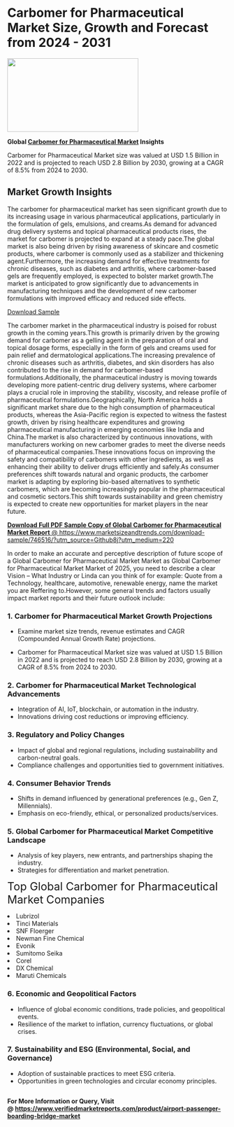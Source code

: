 <H1>Carbomer for Pharmaceutical Market Size, Growth and Forecast from 2024 - 2031</H1><img class="aligncenter size-medium wp-image-584254" src="https://thirdeyenews.in/wp-content/uploads/2024/09/Global-Market-Research-300x168.jpeg" alt="" width="300" height="168" /><p><strong>Global&nbsp;<a href="https://www.marketsizeandtrends.com/download-sample/746516/?utm_source=Github8j?utm_medium=220">Carbomer for Pharmaceutical Market</a> Insights</strong></p><p>Carbomer for Pharmaceutical Market size was valued at USD 1.5 Billion in 2022 and is projected to reach USD 2.8 Billion by 2030, growing at a CAGR of 8.5% from 2024 to 2030.</p><p><h2>Market Growth Insights</h2> <p>The carbomer for pharmaceutical market has seen significant growth due to its increasing usage in various pharmaceutical applications, particularly in the formulation of gels, emulsions, and creams.As demand for advanced drug delivery systems and topical pharmaceutical products rises, the market for carbomer is projected to expand at a steady pace.The global market is also being driven by rising awareness of skincare and cosmetic products, where carbomer is commonly used as a stabilizer and thickening agent.Furthermore, the increasing demand for effective treatments for chronic diseases, such as diabetes and arthritis, where carbomer-based gels are frequently employed, is expected to bolster market growth.The market is anticipated to grow significantly due to advancements in manufacturing techniques and the development of new carbomer formulations with improved efficacy and reduced side effects.</p> <p><a href="#">Download Sample</a></p> <p>The carbomer market in the pharmaceutical industry is poised for robust growth in the coming years.This growth is primarily driven by the growing demand for carbomer as a gelling agent in the preparation of oral and topical dosage forms, especially in the form of gels and creams used for pain relief and dermatological applications.The increasing prevalence of chronic diseases such as arthritis, diabetes, and skin disorders has also contributed to the rise in demand for carbomer-based formulations.Additionally, the pharmaceutical industry is moving towards developing more patient-centric drug delivery systems, where carbomer plays a crucial role in improving the stability, viscosity, and release profile of pharmaceutical formulations.Geographically, North America holds a significant market share due to the high consumption of pharmaceutical products, whereas the Asia-Pacific region is expected to witness the fastest growth, driven by rising healthcare expenditures and growing pharmaceutical manufacturing in emerging economies like India and China.The market is also characterized by continuous innovations, with manufacturers working on new carbomer grades to meet the diverse needs of pharmaceutical companies.These innovations focus on improving the safety and compatibility of carbomers with other ingredients, as well as enhancing their ability to deliver drugs efficiently and safely.As consumer preferences shift towards natural and organic products, the carbomer market is adapting by exploring bio-based alternatives to synthetic carbomers, which are becoming increasingly popular in the pharmaceutical and cosmetic sectors.This shift towards sustainability and green chemistry is expected to create new opportunities for market players in the near future.</p> <p><a href="#"></p><p><span class=""><strong>Download Full PDF Sample Copy of Global Carbomer for Pharmaceutical Market Report</strong> @ <a href="https://www.marketsizeandtrends.com/download-sample/746516/?utm_source=Github8j?utm_medium=220" target="_blank">https://www.marketsizeandtrends.com/download-sample/746516/?utm_source=Github8j?utm_medium=220</a></span></p><p>In order to make an accurate and perceptive description of future scope of a Global&nbsp;Carbomer for Pharmaceutical Market Market as Global&nbsp;Carbomer for Pharmaceutical Market Market of 2025, you need to describe a clear Vision &ndash; What Industry or Linda can you think of for example: Quote from a Technology, healthcare, automotive, renewable energy, name the market you are Reffering to.However, some general trends and factors usually impact market reports and their future outlook include:</p><h3>1.&nbsp;<strong>Carbomer for Pharmaceutical Market Growth Projections</strong></h3><ul><li>Examine market size trends, revenue estimates and CAGR (Compounded Annual Growth Rate) projections.</li><li><p>Carbomer for Pharmaceutical Market size was valued at USD 1.5 Billion in 2022 and is projected to reach USD 2.8 Billion by 2030, growing at a CAGR of 8.5% from 2024 to 2030.</p></li></ul><h3>2.&nbsp;<strong>Carbomer for Pharmaceutical Market Technological Advancements</strong></h3><ul><li>Integration of AI, IoT, blockchain, or automation in the industry.</li><li>Innovations driving cost reductions or improving efficiency.</li></ul><h3>3.&nbsp;<strong>Regulatory and Policy Changes</strong></h3><ul><li>Impact of global and regional regulations, including sustainability and carbon-neutral goals.</li><li>Compliance challenges and opportunities tied to government initiatives.</li></ul><h3>4.&nbsp;<strong>Consumer Behavior Trends</strong></h3><ul><li>Shifts in demand influenced by generational preferences (e.g., Gen Z, Millennials).</li><li>Emphasis on eco-friendly, ethical, or personalized products/services.</li></ul><h3>5.&nbsp;<strong>Global Carbomer for Pharmaceutical Market Competitive Landscape</strong></h3><ul><li>Analysis of key players, new entrants, and partnerships shaping the industry.</li><li>Strategies for differentiation and market penetration.</li></ul><p data-pm-slice="1 1 []"><span style="color: inherit; font-family: inherit; font-size: 25px;">Top Global Carbomer for Pharmaceutical Market Companies</span></p><div class="" data-test-id=""><p><li>Lubrizol</li><li> Tinci Materials</li><li> SNF Floerger</li><li> Newman Fine Chemical</li><li> Evonik</li><li> Sumitomo Seika</li><li> Corel</li><li> DX Chemical</li><li> Maruti Chemicals</li></p></div><h3>6.&nbsp;<strong>Economic and Geopolitical Factors</strong></h3><ul><li>Influence of global economic conditions, trade policies, and geopolitical events.</li><li>Resilience of the market to inflation, currency fluctuations, or global crises.</li></ul><h3>7.&nbsp;<strong>Sustainability and ESG (Environmental, Social, and Governance)</strong></h3><ul><li>Adoption of sustainable practices to meet ESG criteria.</li><li>Opportunities in green technologies and circular economy principles.</li></ul><h2><strong style="font-size: 14px;">For More Information or Query, Visit @&nbsp;</strong><a style="background-color: #ffffff; font-size: 14px;" href="https://www.marketsizeandtrends.com/report/carbomer-for-pharmaceutical-market/" target="_blank">https://www.verifiedmarketreports.com/product/airport-passenger-boarding-bridge-market</a></h2>